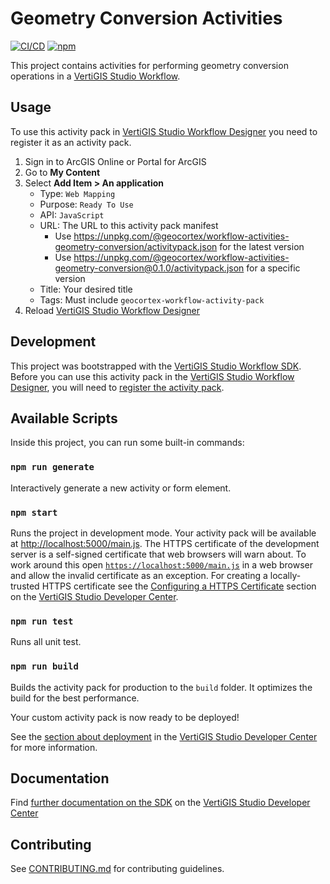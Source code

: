 # Geometry Conversion Activities

[![CI/CD](https://github.com/geocortex/workflow-activities-geometry-conversion/workflows/CI/CD/badge.svg)](https://github.com/geocortex/workflow-activities-geometry-conversion/actions) 
[![npm](https://img.shields.io/npm/v/@geocortex/workflow-activities-geometry-conversion)](https://www.npmjs.com/package/@geocortex/workflow-activities-geometry-conversion)

This project contains activities for performing geometry conversion operations in a [VertiGIS Studio Workflow](https://www.vertigisstudio.com/products/vertigis-studio-workflow/).

## Usage

To use this activity pack in [VertiGIS Studio Workflow Designer](https://apps.vertigisstudio.com/workflow/designer/) you need to register it as an activity pack.
1. Sign in to ArcGIS Online or Portal for ArcGIS
1. Go to **My Content**
1. Select **Add Item > An application**
   - Type: `Web Mapping`
   - Purpose: `Ready To Use`
   - API: `JavaScript`
   - URL: The URL to this activity pack manifest
     - Use https://unpkg.com/@geocortex/workflow-activities-geometry-conversion/activitypack.json for the latest version
     - Use https://unpkg.com/@geocortex/workflow-activities-geometry-conversion@0.1.0/activitypack.json for a specific version
   - Title: Your desired title
   - Tags: Must include `geocortex-workflow-activity-pack`
1. Reload [VertiGIS Studio Workflow Designer](https://apps.vertigisstudio.com/workflow/designer/)

## Development

This project was bootstrapped with the [VertiGIS Studio Workflow SDK](https://github.com/geocortex/vertigis-workflow-sdk). Before you can use this activity pack in the [VertiGIS Studio Workflow Designer](https://apps.vertigisstudio.com/workflow/designer/), you will need to [register the activity pack](https://developers.vertigisstudio.com/docs/workflow/sdk-web-overview#register-the-activity-pack).

## Available Scripts

Inside this project, you can run some built-in commands:

### `npm run generate`

Interactively generate a new activity or form element.

### `npm start`

Runs the project in development mode. Your activity pack will be available at [http://localhost:5000/main.js](http://localhost:5000/main.js). The HTTPS certificate of the development server is a self-signed certificate that web browsers will warn about. To work around this open [`https://localhost:5000/main.js`](https://localhost:5000/main.js) in a web browser and allow the invalid certificate as an exception. For creating a locally-trusted HTTPS certificate see the [Configuring a HTTPS Certificate](https://developers.vertigisstudio.com/docs/workflow/sdk-web-overview/#configuring-a-https-certificate) section on the [VertiGIS Studio Developer Center](https://developers.vertigisstudio.com/docs/workflow/overview/).

### `npm run test`

Runs all unit test.

### `npm run build`

Builds the activity pack for production to the `build` folder. It optimizes the build for the best performance.

Your custom activity pack is now ready to be deployed!

See the [section about deployment](https://developers.vertigisstudio.com/docs/workflow/sdk-web-overview/#deployment) in the [VertiGIS Studio Developer Center](https://developers.vertigisstudio.com/docs/workflow/overview/) for more information.

## Documentation

Find [further documentation on the SDK](https://developers.vertigisstudio.com/docs/workflow/sdk-web-overview/) on the [VertiGIS Studio Developer Center](https://developers.vertigisstudio.com/docs/workflow/overview/)

## Contributing

See [CONTRIBUTING.md](CONTRIBUTING.md) for contributing guidelines.
